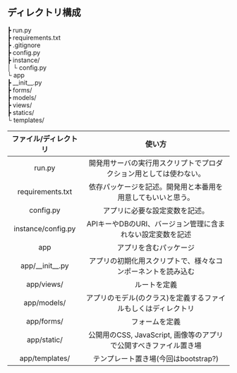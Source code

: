 

## ディレクトリ構成

┣ run.py   
┣ requirements.txt  
┣ .gitignore  
┣ config.py  
┣ instance/  
│     └ config.py  
└ app   
   ┣ \_\_init__.py  
   ┣ forms/  
   ┣ models/   
   ┣ views/   
   ┣ statics/  
   └ templates/ 



ファイル/ディレクトリ|使い方
:--:|:--:
run.py|開発用サーバの実行用スクリプトでプロダクション用としては使わない。
requirements.txt|依存パッケージを記述。開発用と本番用を用意してもいいと思う。
config.py|アプリに必要な設定変数を記述。
instance/config.py|APIキーやDBのURI、バージョン管理に含まれない設定変数を記述
app|アプリを含むパッケージ
app/_\_init__.py|アプリの初期化用スクリプトで、様々なコンポーネントを読み込む
app/views/|ルートを定義
app/models/|アプリのモデル(のクラス)を定義するファイルもしくはディレクトリ
app/forms/|フォームを定義
app/static/|公開用のCSS, JavaScript, 画像等のアプリで公開すべきファイル置き場
app/templates/|テンプレート置き場(今回はbootstrap?)

